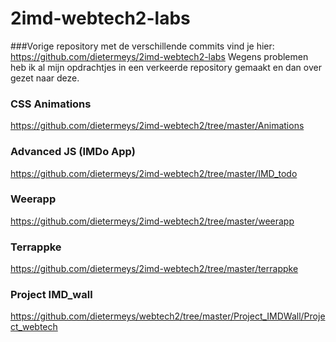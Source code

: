 # 2imd-webtech2-labs
###Vorige repository met de verschillende commits vind je hier: https://github.com/dietermeys/2imd-webtech2-labs
Wegens problemen heb ik al mijn opdrachtjes in een verkeerde repository gemaakt
en dan over gezet naar deze.
### CSS Animations
https://github.com/dietermeys/2imd-webtech2/tree/master/Animations

### Advanced JS (IMDo App)
https://github.com/dietermeys/2imd-webtech2/tree/master/IMD_todo

### Weerapp
https://github.com/dietermeys/2imd-webtech2/tree/master/weerapp

### Terrappke
https://github.com/dietermeys/2imd-webtech2/tree/master/terrappke

### Project IMD_wall
https://github.com/dietermeys/webtech2/tree/master/Project_IMDWall/Project_webtech

